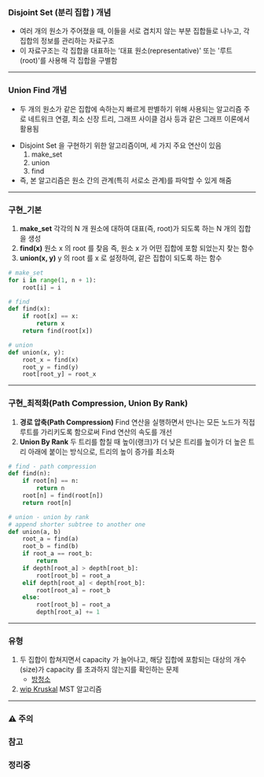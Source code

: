 ### Disjoint Set (분리 집합 ) 개념

* 여러 개의 원소가 주어졌을 때, 이들을 서로 겹치지 않는 부분 집합들로 나누고, 각 집합의 정보를 관리하는 자료구조
* 이 자료구조는 각 집합을 대표하는 '대표 원소(representative)' 또는 '루트(root)'를 사용해 각 집합을 구별함


---
### Union Find 개념

- 두 개의 원소가 같은 집합에 속하는지 빠르게 판별하기 위해 사용되는 알고리즘
  주로 네트워크 연결, 최소 신장 트리, 그래프 사이클 검사 등과 같은 그래프 이론에서 활용됨
* Disjoint Set 을 구현하기 위한 알고리즘이며, 세 가지 주요 연산이 있음
	1. make_set
	2. union
	3. find
* 즉, 본 알고리즘은 원소 간의 관계(특히 서로소 관계)를 파악할 수 있게 해줌


---
### 구현_기본

1. **make_set** 
	각각의 N 개 원소에 대하여 대표(즉, root)가 되도록 하는 N 개의 집합을 생성
2. **find(x)** 
	원소 x 의 root 를 찾음
	즉, 원소 x 가 어떤 집합에 포함 되었는지 찾는 함수
3. **union(x, y)**
   y 의 root 를 x 로 설정하여, 같은 집합이 되도록 하는 함수
``` Python 3
# make_set
for i in range(1, n + 1):
	root[i] = i

# find
def find(x):
	if root[x] == x:
		return x
	return find(root[x])

# union
def union(x, y):
	root_x = find(x)
	root_y = find(y)
	root[root_y] = root_x
```


---
### 구현_최적화(Path Compression, Union By Rank)

1. **경로 압축(Path Compression)**
   Find 연산을 실행하면서 만나는 모든 노드가 직접 루트를 가리키도록 함으로써 Find 연산의 속도를 개선
2. **Union By Rank**
   두 트리를 합칠 때 높이(랭크)가 더 낮은 트리를 높이가 더 높은 트리 아래에 붙이는 방식으로, 트리의 높이 증가를 최소화
```python
# find - path compression
def find(n):
	if root[n] == n:
		return n
	root[n] = find(root[n])
	return root[n]

# union - union by rank
# append shorter subtree to another one
def union(a, b)
	root_a = find(a)
	root_b = find(b)
	if root_a == root_b:
		return
	if depth[root_a] > depth[root_b]:
		root[root_b] = root_a
	elif depth[root_a] < depth[root_b]:
		root[root_a] = root_b
	else:
		root[root_b] = root_a
		depth[root_a] += 1
```


---
### 유형
1. 두 집합이 합쳐지면서 capacity 가 늘어나고, 해당 집합에 포함되는 대상의 개수(size)가 capacity 를 초과하지 않는지를 확인하는 문제
	- [방청소](https://www.acmicpc.net/problem/9938)
2. [wip Kruskal](wip%20Kruskal.md) MST 알고리즘


---
### ⚠️ 주의

### 참고

### 정리중
